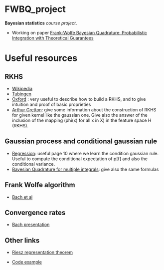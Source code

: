 # FWBQ_project

**Bayesian statistics** *course project*.

* Working on paper [Frank-Wolfe Bayesian Quadrature: Probabilistic Integration with Theoretical Guarantees](https://arxiv.org/abs/1506.02681)

# Useful resources

## RKHS
* [Wikipedia](https://en.wikipedia.org/wiki/Reproducing_kernel_Hilbert_space)
* [Tubingen](http://mlss.tuebingen.mpg.de/2015/slides/gretton/part_1.pdf?fbclid=IwAR2aQXRoyWplQH6p1Gv41RszZg9QF15SPRb6RJbJR4nweTwnLMSS8YzxuTM)
* [Oxford](http://www.stats.ox.ac.uk/~sejdinov/teaching/atml14/Theory_2014.pdf) :
very useful to describe how to build a RKHS, and to give intuition and proof of
 basic proprieties
 * [Arthur Gretton](http://www.gatsby.ucl.ac.uk/~gretton/coursefiles/lecture4_introToRKHS.pdf?fbclid=IwAR3IkzOm-156s-IKu4oX_oZrjmLAA2FQLcW1-XQlTOQBxg_lQyUKUpMLFFE): give some information about the construction of RKHS for
 given kernel like the gaussian one. Give also the answer of the inclusion of the
 mapping (phi(x) for all x in X) in the feature space H (RKHS).

## Gaussian process and conditional gaussian rule
- [Regression](http://www.gaussianprocess.org/gpml/chapters/RW2.pdf?fbclid=IwAR0n58_3Ld3d86dHy4zZvxFUm5WzPFR0XEC-5gx0PDZKioL3jTDBWQAZ2iM):
useful page 10 where we learn the condition gaussian rule. Useful to compute
the conditional expectation of p[f] and also the conditional variance.
- [Bayesian Quadrature for multiple integrals](https://arxiv.org/pdf/1801.04153.pdf?fbclid=IwAR3nJ63cmJQh0JO5luHYejIK0BWgd8WJqGiHe2lt7ILWjP46p0LJnDlRUWY):
give also the same formulas

## Frank Wolfe algorithm
- [Bach et al](https://arxiv.org/pdf/1203.4523.pdf?fbclid=IwAR3tVnsQrKCK_Tkb7WgRSKwQQuyg8ewNqCFTpzGTLFIv0EYs2a3JQAtOxCo)

## Convergence rates
- [Bach presentation](http://probabilistic-numerics.org/assets/pdf/nips2015_probint/fbach_nips_2015_quadrature.pdf)

## Other links

* [Riesz representation theorem](https://en.wikipedia.org/wiki/Riesz_representation_theorem)

* [Code example](https://github.com/jcockayne/ProbNumPy?fbclid=IwAR1QE6jT4sAXiczhatB4q7q_dK5cQiYZu6BY95pW8PMbqYdHdCik2uyXBwI)
